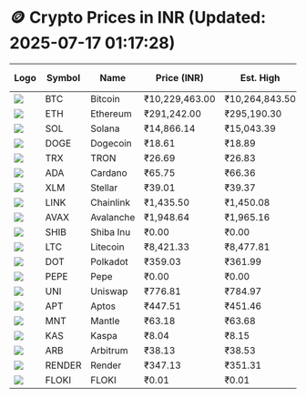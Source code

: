 # 🪙 Crypto Prices in INR (Updated: 2025-07-17 01:17:28)

| Logo | Symbol | Name       | Price (INR) | Est. High | Est. Low | Gross Profit | Fees | Net Profit | ROI % |
|------|--------|------------|-------------|-----------|----------|---------------|------|-------------|--------|
| ![](https://coin-images.coingecko.com/coins/images/1/large/bitcoin.png?1696501400) | BTC    | Bitcoin    | ₹10,229,463.00 | ₹10,264,843.50 | ₹10,194,082.50 | ₹694.14 | ₹200.00 | ₹494.14 | 0.49% |
| ![](https://coin-images.coingecko.com/coins/images/279/large/ethereum.png?1696501628) | ETH    | Ethereum   | ₹291,242.00 | ₹295,190.30 | ₹287,293.70 | ₹2,748.62 | ₹200.00 | ₹2,548.62 | 2.55% |
| ![](https://coin-images.coingecko.com/coins/images/4128/large/solana.png?1718769756) | SOL    | Solana     | ₹14,866.14 | ₹15,043.39 | ₹14,688.89 | ₹2,413.42 | ₹200.00 | ₹2,213.42 | 2.21% |
| ![](https://coin-images.coingecko.com/coins/images/5/large/dogecoin.png?1696501409) | DOGE   | Dogecoin   | ₹18.61 | ₹18.89 | ₹18.33 | ₹3,010.80 | ₹200.00 | ₹2,810.80 | 2.81% |
| ![](https://coin-images.coingecko.com/coins/images/1094/large/tron-logo.png?1696502193) | TRX    | TRON       | ₹26.69 | ₹26.83 | ₹26.55 | ₹1,039.47 | ₹200.00 | ₹839.47 | 0.84% |
| ![](https://coin-images.coingecko.com/coins/images/975/large/cardano.png?1696502090) | ADA    | Cardano    | ₹65.75 | ₹66.36 | ₹65.14 | ₹1,888.39 | ₹200.00 | ₹1,688.39 | 1.69% |
| ![](https://coin-images.coingecko.com/coins/images/100/large/fmpFRHHQ_400x400.jpg?1735231350) | XLM    | Stellar    | ₹39.01 | ₹39.37 | ₹38.65 | ₹1,855.04 | ₹200.00 | ₹1,655.04 | 1.66% |
| ![](https://coin-images.coingecko.com/coins/images/877/large/chainlink-new-logo.png?1696502009) | LINK   | Chainlink  | ₹1,435.50 | ₹1,450.08 | ₹1,420.92 | ₹2,052.62 | ₹200.00 | ₹1,852.62 | 1.85% |
| ![](https://coin-images.coingecko.com/coins/images/12559/large/Avalanche_Circle_RedWhite_Trans.png?1696512369) | AVAX   | Avalanche  | ₹1,948.64 | ₹1,965.16 | ₹1,932.12 | ₹1,709.67 | ₹200.00 | ₹1,509.67 | 1.51% |
| ![](https://coin-images.coingecko.com/coins/images/11939/large/shiba.png?1696511800) | SHIB   | Shiba Inu  | ₹0.00 | ₹0.00 | ₹0.00 | ₹2,619.37 | ₹200.00 | ₹2,419.37 | 2.42% |
| ![](https://coin-images.coingecko.com/coins/images/2/large/litecoin.png?1696501400) | LTC    | Litecoin   | ₹8,421.33 | ₹8,477.81 | ₹8,364.85 | ₹1,350.44 | ₹200.00 | ₹1,150.44 | 1.15% |
| ![](https://coin-images.coingecko.com/coins/images/12171/large/polkadot.png?1696512008) | DOT    | Polkadot   | ₹359.03 | ₹361.99 | ₹356.07 | ₹1,661.46 | ₹200.00 | ₹1,461.46 | 1.46% |
| ![](https://coin-images.coingecko.com/coins/images/29850/large/pepe-token.jpeg?1696528776) | PEPE   | Pepe       | ₹0.00 | ₹0.00 | ₹0.00 | ₹3,370.30 | ₹200.00 | ₹3,170.30 | 3.17% |
| ![](https://coin-images.coingecko.com/coins/images/12504/large/uniswap-logo.png?1720676669) | UNI    | Uniswap    | ₹776.81 | ₹784.97 | ₹768.65 | ₹2,122.81 | ₹200.00 | ₹1,922.81 | 1.92% |
| ![](https://coin-images.coingecko.com/coins/images/26455/large/aptos_round.png?1696525528) | APT    | Aptos      | ₹447.51 | ₹451.46 | ₹443.56 | ₹1,780.82 | ₹200.00 | ₹1,580.82 | 1.58% |
| ![](https://coin-images.coingecko.com/coins/images/30980/large/Mantle-Logo-mark.png?1739213200) | MNT    | Mantle     | ₹63.18 | ₹63.68 | ₹62.68 | ₹1,593.80 | ₹200.00 | ₹1,393.80 | 1.39% |
| ![](https://coin-images.coingecko.com/coins/images/25751/large/kaspa-icon-exchanges.png?1696524837) | KAS    | Kaspa      | ₹8.04 | ₹8.15 | ₹7.93 | ₹2,761.49 | ₹200.00 | ₹2,561.49 | 2.56% |
| ![](https://coin-images.coingecko.com/coins/images/16547/large/arb.jpg?1721358242) | ARB    | Arbitrum   | ₹38.13 | ₹38.53 | ₹37.73 | ₹2,139.08 | ₹200.00 | ₹1,939.08 | 1.94% |
| ![](https://coin-images.coingecko.com/coins/images/11636/large/rndr.png?1696511529) | RENDER | Render     | ₹347.13 | ₹351.31 | ₹342.95 | ₹2,436.20 | ₹200.00 | ₹2,236.20 | 2.24% |
| ![](https://coin-images.coingecko.com/coins/images/16746/large/PNG_image.png?1696516318) | FLOKI  | FLOKI      | ₹0.01 | ₹0.01 | ₹0.01 | ₹9,444.31 | ₹200.00 | ₹9,244.31 | 9.24% |

